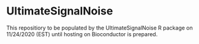 # UltimateSignalNoise
This repositiory to be populated by the UltimateSignalNoise R package on 11/24/2020 (EST) until hosting on Bioconductor is prepared. 
